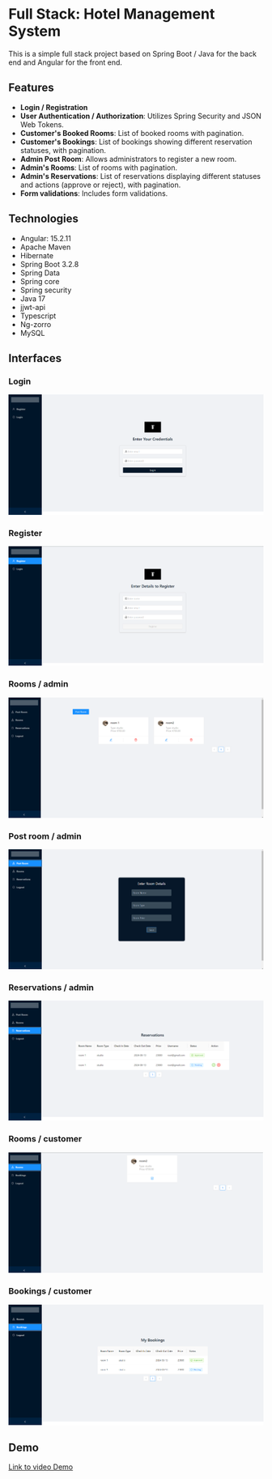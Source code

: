 # Full Stack: Hotel Management System

This is a simple full stack project based on Spring Boot / Java for the back end and Angular for the front end.

## Features

- **Login / Registration**
- **User Authentication / Authorization**: Utilizes Spring Security and JSON Web Tokens.
- **Customer's Booked Rooms**: List of booked rooms with pagination.
- **Customer's Bookings**: List of bookings showing different reservation statuses, with pagination.
- **Admin Post Room**: Allows administrators to register a new room.
- **Admin's Rooms**: List of rooms with pagination.
- **Admin's Reservations**: List of reservations displaying different statuses and actions (approve or reject), with pagination.
- **Form validations**: Includes form validations.

## Technologies 

- Angular: 15.2.11
- Apache Maven
- Hibernate
- Spring Boot 3.2.8
- Spring Data
- Spring core
- Spring security
- Java 17
- jjwt-api
- Typescript
- Ng-zorro
- MySQL

## Interfaces 

### Login
![login](img/login.png)

### Register
![register](img/register.png)

### Rooms / admin
![Admin rooms](img/rooms_admin.png)

### Post room / admin
![Product catalog](img/post_admin.png)

### Reservations / admin
![Admin reservations](img/reservations_admin.png)

### Rooms / customer
![Customer rooms](img/rooms_customer.png)

### Bookings / customer
![Customer rooms](img/bookings_customers.png)

## Demo
[Link to video Demo](https://www.youtube.com/watch?v=3VOEWM0tDmI)
